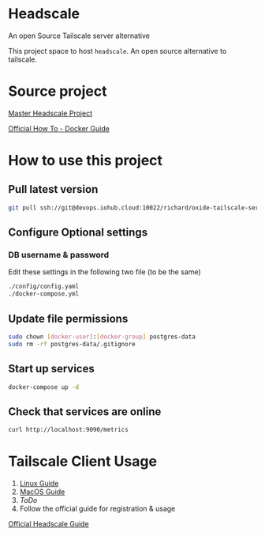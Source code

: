 # Headscale

An open Source Tailscale server alternative

This project space to host `headscale`. An open source alternative to tailscale.

# Source project

[Master Headscale Project](https://github.com/juanfont/headscale)

[Official How To - Docker Guide](https://github.com/juanfont/headscale/blob/main/docs/running-headscale-container.md)

# How to use this project

## Pull latest version

```bash
git pull ssh://git@devops.iohub.cloud:10022/richard/oxide-tailscale-server.git
```

## Configure Optional settings

### DB username & password

Edit these settings in the following two file (to be the same)

```bash
./config/config.yaml
./docker-compose.yml
```

## Update file permissions

```bash
sudo chown [docker-user]:[docker-group] postgres-data
sudo rm -rf postgres-data/.gitignore
```

## Start up services

```bash
docker-compose up -d
```

## Check that services are online

```bash
curl http://localhost:9090/metrics
```

# Tailscale Client Usage

1. [Linux Guide](https://devops.iohub.cloud/richard/oxide-tailscale-server/-/blob/main/docs/linux.md)
2. [MacOS Guide](https://devops.iohub.cloud/richard/oxide-tailscale-server/-/blob/main/docs/macos.md)
3. *ToDo*
4. Follow the official guide for registration & usage

[Official Headscale Guide](https://github.com/juanfont/headscale/blob/main/docs/running-headscale-container.md#register-a-machine-normal-login)
